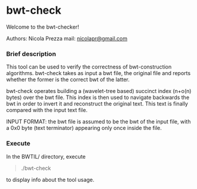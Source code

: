 bwt-check
===============
Welcome to the bwt-checker!

Authors: Nicola Prezza
mail: nicolapr@gmail.com

### Brief description

This tool can be used to verify the correctness of bwt-construction algorithms. bwt-check takes as input a bwt file, the original file and reports whether the former is the correct bwt of the latter.

bwt-check operates building a (wavelet-tree based) succinct index (n+o(n) bytes) over the bwt file. This index is then used to navigate backwards the bwt in order to invert it and reconstruct the original text. This text is finally compared with the input text file.

INPUT FORMAT: the bwt file is assumed to be the bwt of the input file, with a 0x0 byte (text terminator) appearing only once inside the file.

### Execute

In the BWTIL/ directory, execute

> ./bwt-check

to display info about the tool usage.
